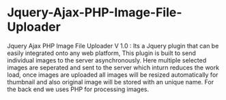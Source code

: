 # Jquery-Ajax-PHP-Image-File-Uploader
Jquery Ajax PHP Image File Uploader V 1.0 :  Its a Jquery plugin that can be easily integrated onto any web platform, This plugin is built to send individual images to the server asynchronously. Here multiple selected images are seperated and sent to the server which inturn reduces the work load, once images are uploaded all images will be resized automatically for thumbnail and also original image will be stored with an unique name. For the back end we uses PHP for processing images.
